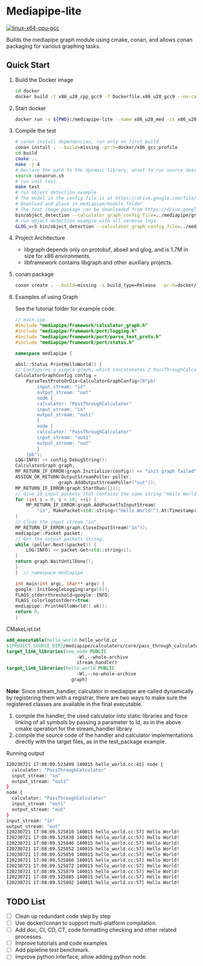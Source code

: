 # Mediapipe-lite
[![linux-x64-cpu-gcc](https://github.com/lzx1413/mediapipe-lite/actions/workflows/linux-x86-cpu-gcc.yml/badge.svg)](https://github.com/lzx1413/mediapipe-lite/actions/workflows/linux-x86-cpu-gcc.yml)

Builds the mediapipe graph module using cmake, conan, and allows conan packaging for various graphing tasks.

## Quick Start
1. Build the Docker image 
    ```bash
    cd docker 
    docker build -t x86_u20_cpp_gcc9 -f Dockerfile.x86_u20_gcc9 --no-cache .
    ```

2. Start docker
    ```bash
    docker run -v ${PWD}:/mediapipe-lite --name x86_u20_med -it x86_u20_cpp_gcc9:latest -c "cd /mediapipe-lite && bash docker/init_zsh.sh && zsh"
    ```
3. Compile the test
    ```bash
    # conan install dependencies, run only on first build
    conan install . --build=missing -pr:h=docker/x86_gcc_profile
    cd build
    cmake ..
    make -j 4
    # Declare the path to the dynamic library, unset to run source deactivate_conanrun.sh
    source conanrun.sh
    # run unit test
    make test
    # run object detection example 
    # The model in the config file is at https://drive.google.com/file/d/1U9cm5qfOxnGwyB6ypJjYvB6OeOjLZqpC/view?usp=drive_link
    # Download and place in mediapipe/models folder
    # The test image package can be downloaded from https://drive.google.com/file/d/1IjP8aT_iQ8fV_FCuUJk8TH3_e1X2Y_3Q/view?usp=drive_link
    bin/object_detection --calculator_graph_config_file=../mediapipe/graphs/object_detection/object_detection_desktop_live.pbtxt --input_video_path=$IMAGE_DIR --output_video_path=$OUTPUT_DIR
    # run object detection example with all verbose logs
    GLOG_v=5 bin/object_detection --calculator_graph_config_file=../mediapipe/graphs/object_detection/object_detection_desktop_live.pbtxt --input_video_path=$IMAGE_DIR --output_video_path=$OUTPUT_DIR
    ```
4. Project Architecture
    * libgraph depends only on protobuf, abseil and glog, and is 1.7M in size for x86 environments.
    * libframework contains libgraph and other auxiliary projects.  
5. conan package
    ```bash 
    conan create . --build=missing -s build_type=Release  -pr:h=docker/x86_gcc_profile
    ```
6. Examples of using Graph
    
    See the tutorial folder for example code.

    ```cpp
    // main.cpp
    #include "mediapipe/framework/calculator_graph.h"
    #include "mediapipe/framework/port/logging.h"
    #include "mediapipe/framework/port/parse_text_proto.h"
    #include "mediapipe/framework/port/status.h"

    namespace mediapipe {

    absl::Status PrintHelloWorld() {
    // Configures a simple graph, which concatenates 2 PassThroughCalculators.
    CalculatorGraphConfig config =
        ParseTextProtoOrDie<CalculatorGraphConfig>(R"pb(
            input_stream: "in"
            output_stream: "out"
            node {
            calculator: "PassThroughCalculator"
            input_stream: "in"
            output_stream: "out1"
            }
            node {
            calculator: "PassThroughCalculator"
            input_stream: "out1"
            output_stream: "out"
            }
        )pb");
    LOG(INFO) << config.DebugString();
    CalculatorGraph graph;
    MP_RETURN_IF_ERROR(graph.Initialize(config)) << "init graph failed";
    ASSIGN_OR_RETURN(OutputStreamPoller poller,
                    graph.AddOutputStreamPoller("out"));
    MP_RETURN_IF_ERROR(graph.StartRun({}));
    // Give 10 input packets that contains the same string "Hello World!".
    for (int i = 0; i < 10; ++i) {
        MP_RETURN_IF_ERROR(graph.AddPacketToInputStream(
            "in", MakePacket<std::string>("Hello World!").At(Timestamp(i))));
    }
    // Close the input stream "in".
    MP_RETURN_IF_ERROR(graph.CloseInputStream("in"));
    mediapipe::Packet packet;
    // Get the output packets string.
    while (poller.Next(&packet)) {
        LOG(INFO) << packet.Get<std::string>();
    }
    return graph.WaitUntilDone();
    }
    }  // namespace mediapipe

    int main(int argc, char** argv) {
    google::InitGoogleLogging(argv[0]);
    FLAGS_stderrthreshold=google::INFO;
    FLAGS_colorlogtostderr=true;
    mediapipe::PrintHelloWorld().ok();
    return 0;
    }
    ```
CMakeList.txt

```cmake
add_executable(hello_world hello_world.cc
${PROJECT_SOURCE_DIR}/mediapipe/calculators/core/pass_through_calculator.cc)
target_link_libraries(new_node PUBLIC 
                          -Wl,--whole-archive 
                          stream_handler)
target_link_libraries(hello_world PUBLIC 
                          -Wl,--no-whole-archive 
                        graph)
```

**Note**: Since stream_handler, calculator in mediapipe are called dynamically by registering them with a registrar, there are two ways to make sure the registered classes are available in the final executable.

1. compile the handler, the used calculator into static libraries and force linking of all symbols by passing a parameter to ld, as in the above cmake operation for the stream_handler library
2. compile the source code of the handler and calculator implementations directly with the target files, as in the test_package example.

Running output
```bash
I20230721 17:08:09.523499 140015 hello_world.cc:41] node {
  calculator: "PassThroughCalculator"
  input_stream: "in"
  output_stream: "out1"
}
node {
  calculator: "PassThroughCalculator"
  input_stream: "out1"
  output_stream: "out"
}
input_stream: "in"
output_stream: "out"
I20230721 17:08:09.525810 140015 hello_world.cc:57] Hello World!
I20230721 17:08:09.525838 140015 hello_world.cc:57] Hello World!
I20230721 17:08:09.525846 140015 hello_world.cc:57] Hello World!
I20230721 17:08:09.525852 140015 hello_world.cc:57] Hello World!
I20230721 17:08:09.525859 140015 hello_world.cc:57] Hello World!
I20230721 17:08:09.525866 140015 hello_world.cc:57] Hello World!
I20230721 17:08:09.525872 140015 hello_world.cc:57] Hello World!
I20230721 17:08:09.525879 140015 hello_world.cc:57] Hello World!
I20230721 17:08:09.525885 140015 hello_world.cc:57] Hello World!
I20230721 17:08:09.525892 140015 hello_world.cc:57] Hello World!
```
## TODO List
* [ ] Clean up redundant code step by step
* [ ] Use docker/conan to support multi-platform compilation.
* [ ] Add doc, CI, CD, CT, code formatting checking and other related processes.
* [ ] Improve tutorials and code examples
* [ ] Add pipieline test benchmark.
* [ ] Improve python interface, allow adding python node.